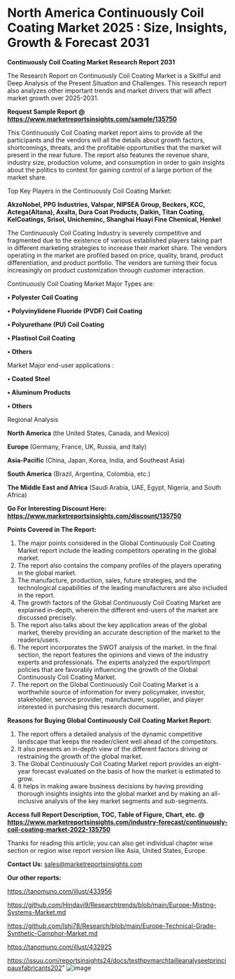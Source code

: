 # North America Continuously Coil Coating Market 2025 : Size, Insights, Growth & Forecast 2031

<strong>Continuously Coil Coating Market Research Report 2031</strong>

The Research Report on Continuously Coil Coating Market is a Skillful and Deep Analysis of the Present Situation and Challenges. This research report also analyzes other important trends and market drivers that will affect market growth over 2025-2031.

<strong>Request Sample Report @ <a href=https://www.marketreportsinsights.com/sample/135750>https://www.marketreportsinsights.com/sample/135750</a></strong>

This Continuously Coil Coating market report aims to provide all the participants and the vendors will all the details about growth factors, shortcomings, threats, and the profitable opportunities that the market will present in the near future. The report also features the revenue share, industry size, production volume, and consumption in order to gain insights about the politics to contest for gaining control of a large portion of the market share.

Top Key Players in the Continuously Coil Coating Market:

<strong>AkzoNobel, PPG Industries, Valspar, NIPSEA Group, Beckers, KCC, Actega(Altana), Axalta, Dura Coat Products, Daikin, Titan Coating, KelCoatings, Srisol, Unicheminc, Shanghai Huayi Fine Chemical, Henkel</strong>

The Continuously Coil Coating Industry is severely competitive and fragmented due to the existence of various established players taking part in different marketing strategies to increase their market share. The vendors operating in the market are profiled based on price, quality, brand, product differentiation, and product portfolio. The vendors are turning their focus increasingly on product customization through customer interaction.

Continuously Coil Coating Market Major Types are:

<strong>• Polyester Coil Coating

• Polyvinylidene Fluoride (PVDF) Coil Coating

• Polyurethane (PU) Coil Coating

• Plastisol Coil Coating

• Others</strong>

Market Major end-user applications :

<strong>• Coated Steel

• Aluminum Products

• Others</strong>

Regional Analysis

</u><strong><b>North America</b></strong> (the United States, Canada, and Mexico)

<strong><b>Europe </b></strong>(Germany, France, UK, Russia, and Italy)

<strong><b>Asia-Pacific</b></strong> (China, Japan, Korea, India, and Southeast Asia)

<strong><b>South America</b></strong> (Brazil, Argentina, Colombia, etc.)

<strong><b>The Middle East and Africa</b></strong> (Saudi Arabia, UAE, Egypt, Nigeria, and South Africa)

<strong>Go For Interesting Discount Here: <a href=https://www.marketreportsinsights.com/discount/135750>https://www.marketreportsinsights.com/discount/135750</a></strong>

<strong>Points Covered in The Report:</strong>
<ol>
  <li>The major points considered in the Global Continuously Coil Coating Market report include the leading competitors operating in the global market.</li>
  <li>The report also contains the company profiles of the players operating in the global market.</li>
  <li>The manufacture, production, sales, future strategies, and the technological capabilities of the leading manufacturers are also included in the report.</li>
  <li>The growth factors of the Global Continuously Coil Coating Market are explained in-depth, wherein the different end-users of the market are discussed precisely.</li>
  <li>The report also talks about the key application areas of the global market, thereby providing an accurate description of the market to the readers/users.</li>
  <li>The report incorporates the SWOT analysis of the market. In the final section, the report features the opinions and views of the industry experts and professionals. The experts analyzed the export/import policies that are favorably influencing the growth of the Global Continuously Coil Coating Market.</li>
  <li>The report on the Global Continuously Coil Coating Market is a worthwhile source of information for every policymaker, investor, stakeholder, service provider, manufacturer, supplier, and player interested in purchasing this research document.</li>
</ol>
<strong>Reasons for Buying Global Continuously Coil Coating Market Report:</strong>

<ol>
  <li>The report offers a detailed analysis of the dynamic competitive landscape that keeps the reader/client well ahead of the competitors.</li>
  <li>It also presents an in-depth view of the different factors driving or restraining the growth of the global market.</li>
  <li>The Global Continuously Coil Coating Market report provides an eight-year forecast evaluated on the basis of how the market is estimated to grow.</li>
  <li>It helps in making aware business decisions by having providing thorough insights insights into the global market and by making an all-inclusive analysis of the key market segments and sub-segments.</li>
</ol>
<strong>Access full Report Description, TOC, Table of Figure, Chart, etc. @ <a href=https://www.marketreportsinsights.com/industry-forecast/continuously-coil-coating-market-2022-135750>https://www.marketreportsinsights.com/industry-forecast/continuously-coil-coating-market-2022-135750</a></strong>


Thanks for reading this article; you can also get individual chapter wise section or region wise report version like Asia, United States, Europe.

<strong>Contact Us:</strong>
sales@marketreportsinsights.com

<strong>Our other reports:</strong>

<a href=https://tanomuno.com/illust/433956>https://tanomuno.com/illust/433956</a>

<a href=https://github.com/Hindavi9/Researchtrends/blob/main/Europe-Misting-Systems-Market.md>https://github.com/Hindavi9/Researchtrends/blob/main/Europe-Misting-Systems-Market.md</a>

<a href=https://github.com/Ishi78/Research/blob/main/Europe-Technical-Grade-Synthetic-Camphor-Market.md>https://github.com/Ishi78/Research/blob/main/Europe-Technical-Grade-Synthetic-Camphor-Market.md</a>

<a href=https://tanomuno.com/illust/432925>https://tanomuno.com/illust/432925</a>

<a href=https://issuu.com/reportsinsights24/docs/testhpvmarchtailleanalyseetprincipauxfabricants202>https://issuu.com/reportsinsights24/docs/testhpvmarchtailleanalyseetprincipauxfabricants202</a>"
![image](https://github.com/user-attachments/assets/917fc173-ff70-4530-a479-b47a0726d7b5)
